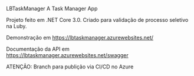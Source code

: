 LBTaskManager
A Task Manager App

Projeto feito em .NET Core 3.0. Criado para validação de processo seletivo na Luby.

Demonstração em https://lbtaskmanager.azurewebsites.net/

Documentação da API em https://lbtaskmanager.azurewebsites.net/swagger

ATENÇÂO:
Branch para publição via CI/CD no Azure
